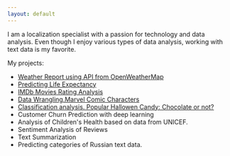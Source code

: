 ```yaml
---
layout: default
---
```

I am a localization specialist with a passion for technology and data analysis. Even though I enjoy various types of data analysis, working with text data is my favorite. 

My projects:
- [Weather Report using API from OpenWeatherMap](https://github.com/natacasey/Introduction-to-Programming-Python-)
- [Predicting Life Expectancy](https://github.com/natacasey/Statistics-with-R)
- [IMDb Movies Rating Analysis](https://github.com/natacasey/Exploratory-Data-Analysis)
- [Data Wrangling.Marvel Comic Characters](https://github.com/natacasey/Data-Wrangling)
- [Classification analysis. Popular Hallowen Candy: Chocolate or not?](https://github.com/natacasey/Data_Mining_Case_Study)
- Customer Churn Prediction with deep learning
- Analysis of Children's Health based on data from UNICEF.
- Sentiment Analysis of Reviews
- Text Summarization
- Predicting categories of Russian text data.



